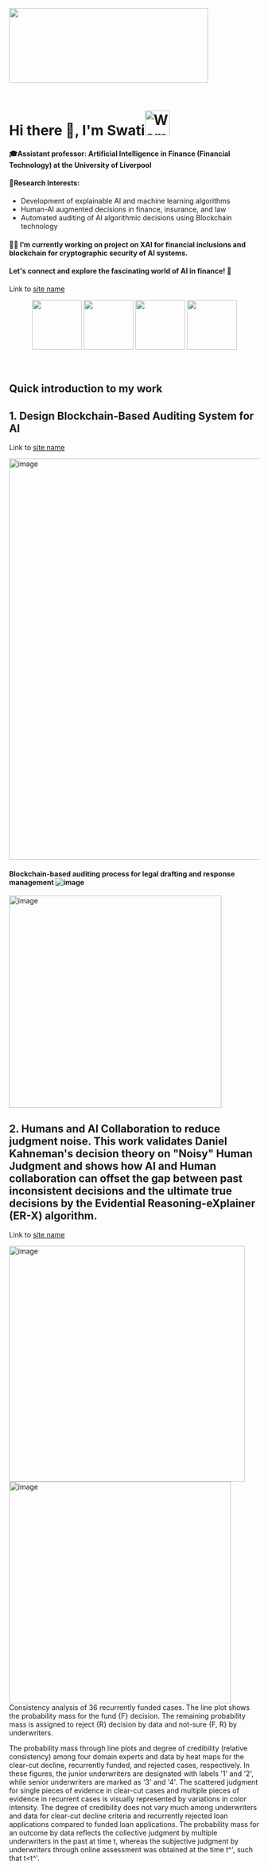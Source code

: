 <img src="https://user-images.githubusercontent.com/74038190/226190894-18e959ba-d458-4a94-ac44-790190f2a947.gif" width="400" height="150">
</div>
<br><br>   

# Hi there 👋, I'm Swati<img src="https://raw.githubusercontent.com/Tarikul-Islam-Anik/Animated-Fluent-Emojis/master/Emojis/People%20with%20professions/Woman%20Technologist%20Medium-Light%20Skin%20Tone.png" alt="Woman Technologist Medium-Light Skin Tone" width="50" height="50" />

#### 🎓Assistant professor: Artificial Intelligence in Finance (Financial Technology) at the University of Liverpool

#### 🔬Research Interests:
- Development of explainable AI and machine learning algorithms
- Human-AI augmented decisions in finance, insurance, and law
- Automated auditing of AI algorithmic decisions using Blockchain technology

#### 🌱🔭 I’m currently working on project on XAI for financial inclusions and blockchain for cryptographic security of AI systems. 

#### Let's connect and explore the fascinating world of AI in finance! 🚀
Link to [site name](https://www.liverpool.ac.uk/management/staff/swati-sachan/)

<div align="center">
<img src="https://user-images.githubusercontent.com/74038190/212257472-08e52665-c503-4bd9-aa20-f5a4dae769b5.gif" width="100">
<img src="https://github.com/Anmol-Baranwal/Cool-GIFs-For-GitHub/assets/74038190/de038172-e903-4951-926c-755878deb0b4" width="100">
<img src="https://user-images.githubusercontent.com/74038190/212281780-0afd9616-8310-46e9-a898-c4f5269f1387.gif" width="100">
<img src="https://user-images.githubusercontent.com/74038190/212257468-1e9a91f1-b626-4baa-b15d-5c385dfa7ed2.gif" width="100">
</div>
<br><br>   


## Quick introduction to my work

## 1. Design Blockchain-Based Auditing System for AI 
Link to [site name](https://www.sciencedirect.com/science/article/abs/pii/S095219762301850X?via%3Dihub)

<img width="807" alt="image" src="https://github.com/user-attachments/assets/45304ff2-0a32-4146-bb57-331fc7d95434">

#### Blockchain-based auditing process for legal drafting and response management ![image](https://github.com/user-attachments/assets/1d41cb3e-6dbf-4d9d-b072-d11934c53983)
<img width="427" alt="image" src="https://github.com/user-attachments/assets/0539e96e-3a07-4f8c-b724-32d154c27f98">

## 2. Humans and AI Collaboration to reduce judgment noise. This work validates Daniel Kahneman's decision theory on "Noisy" Human Judgment and shows how AI and Human collaboration can offset the gap between past inconsistent decisions and the ultimate true decisions by the Evidential Reasoning-eXplainer (ER-X) algorithm.
Link to [site name](https://www.sciencedirect.com/science/article/abs/pii/S1057521924000814)

 <img width="474" alt="image" src="https://github.com/user-attachments/assets/7b0ca981-03db-45d6-8f54-3e407a63e10c">

<img width="446" alt="image" src="https://github.com/user-attachments/assets/969b39a4-fa2c-4f2a-ba50-f58fc7033214">
Consistency analysis of 36 recurrently funded cases. The line plot shows the probability mass for the fund {F} decision. The remaining probability mass is assigned to reject {R} decision by data and not-sure {F, R} by underwriters.

The probability mass through line plots and degree of credibility (relative consistency) among four domain experts and data by heat maps for the clear-cut decline, recurrently funded, and rejected cases, respectively. In these figures, the junior underwriters are designated with labels '1' and '2', while senior underwriters are marked as '3' and '4'. The scattered judgment for single pieces of evidence in clear-cut cases and multiple pieces of evidence in recurrent cases is visually represented by variations in color intensity. The degree of credibility does not vary much among underwriters and data for clear-cut decline criteria and recurrently rejected loan applications compared to funded loan applications. The probability mass for an outcome by data reflects the collective judgment by multiple underwriters in the past at time t, whereas the subjective judgment by underwriters through online assessment was obtained at the time t^', such that t<t^'.







